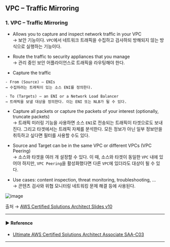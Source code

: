 ## VPC – Traffic Mirroring
### 1. VPC – Traffic Mirroring
- Allows you to capture and inspect network traffic in your VPC  
→ 보안 기능이다. `VPC`에서 네트워크 트래픽을 수집하고 검사하되 방해되지 않는 방식으로 실행하는 기능이다.

- Route the traffic to security appliances that you manage  
→ 관리 중인 보안 어플라이언스로 트래픽을 라우팅해야 한다.

- Capture the traffic
~~~
- From (Source) – ENIs
→ 수집하려는 트래픽이 있는 소스 ENI를 정의한다.

- To (Targets) – an ENI or a Network Load Balancer
→ 트래픽을 보낼 대상을 정의한다. 이는 ENI 또는 NLB가 될 수 있다.
~~~

- Capture all packets or capture the packets of your interest (optionally, truncate packets)  
→ 트래픽 미러링 기능을 사용하면 소스 `ENI`로 전송되는 트래픽이 타겟으로도 보내진다. 그리고 타겟에서는 트래픽 자체를 분석한다. 모든 정보가 아닌 일부 정보만을 취득하고 싶다면 필터를 사용할 수도 있다.

- Source and Target can be in the same VPC or different VPCs (VPC Peering)  
→ 소스와 타겟을 여러 개 설정할 수 있다. 이 때, 소스와 타겟이 동일한 `VPC` 내에 있어야 하지만, `VPC Peering`을 활성화했다면 다른 `VPC`에 있더라도 대상이 될 수 있다.

- Use cases: content inspection, threat monitoring, troubleshooting, …  
→ 콘텐츠 검사와 위협 모니터링 네트워킹 문제 해결 등에 사용된다.

![image](https://github.com/sanguk2794/AWS/assets/97398071/ace08753-a404-4268-958f-e93db6ea6e35)

출처 → [AWS Certified Solutions Architect Slides v10](https://courses.datacumulus.com/downloads/certified-solutions-architect-pn9/)

---
#### ▶ Reference
- [Ultimate AWS Certified Solutions Architect Associate SAA-C03](https://www.udemy.com/course/aws-certified-solutions-architect-associate-saa-c03/)
---